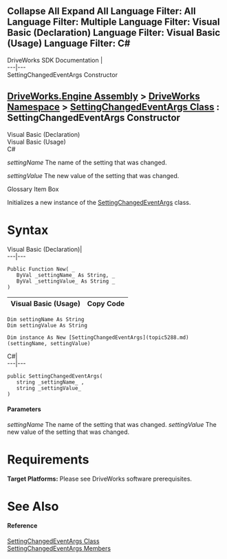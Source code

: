        

 Collapse All Expand All  Language Filter: All  Language Filter: Multiple  Language Filter: Visual Basic (Declaration) Language Filter: Visual Basic (Usage) Language Filter: C#  
---  
DriveWorks SDK Documentation  |   
---|---  
SettingChangedEventArgs Constructor   
  
[DriveWorks.Engine Assembly](topic2156.md) > [DriveWorks Namespace](topic2159.md) > [SettingChangedEventArgs Class](topic5288.md) : SettingChangedEventArgs Constructor  
---  
  
Visual Basic (Declaration)    
Visual Basic (Usage)    
C# 

_settingName_
    The name of the setting that was changed.

_settingValue_
    The new value of the setting that was changed.

Glossary Item Box

Initializes a new instance of the [SettingChangedEventArgs](topic5288.md) class. 

# Syntax

Visual Basic (Declaration)|   
---|---  
      
    
    Public Function New( _
       ByVal _settingName_ As String, _
       ByVal _settingValue_ As String _
    )  
  
Visual Basic (Usage)| Copy Code  
---|---  
      
    
    Dim settingName As String
    Dim settingValue As String
     
    Dim instance As New [SettingChangedEventArgs](topic5288.md)(settingName, settingValue)  
  
C#|   
---|---  
      
    
    public SettingChangedEventArgs( 
       string _settingName_ ,
       string _settingValue_
    )  
  
#### Parameters

 _settingName_
    The name of the setting that was changed.
_settingValue_
    The new value of the setting that was changed.

# Requirements

**Target Platforms:** Please see DriveWorks software prerequisites.

# See Also

#### Reference

[SettingChangedEventArgs Class](topic5288.md)   
[SettingChangedEventArgs Members](topic5289.md)


